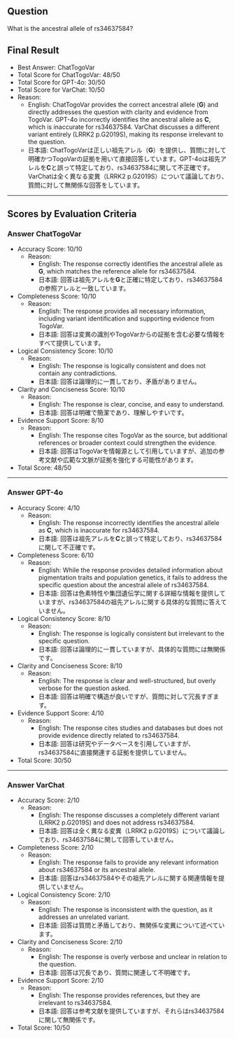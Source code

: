## Question

What is the ancestral allele of rs34637584?

## Final Result

- Best Answer: ChatTogoVar
- Total Score for ChatTogoVar: 48/50
- Total Score for GPT-4o: 30/50
- Total Score for VarChat: 10/50
- Reason:
  - English: ChatTogoVar provides the correct ancestral allele (**G**) and directly addresses the question with clarity and evidence from TogoVar. GPT-4o incorrectly identifies the ancestral allele as **C**, which is inaccurate for rs34637584. VarChat discusses a different variant entirely (LRRK2 p.G2019S), making its response irrelevant to the question.
  - 日本語: ChatTogoVarは正しい祖先アレル（**G**）を提供し、質問に対して明確かつTogoVarの証拠を用いて直接回答しています。GPT-4oは祖先アレルを**C**と誤って特定しており、rs34637584に関して不正確です。VarChatは全く異なる変異（LRRK2 p.G2019S）について議論しており、質問に対して無関係な回答をしています。

---

## Scores by Evaluation Criteria

### Answer ChatTogoVar
- Accuracy Score: 10/10
  - Reason: 
    - English: The response correctly identifies the ancestral allele as **G**, which matches the reference allele for rs34637584. 
    - 日本語: 回答は祖先アレルを**G**と正確に特定しており、rs34637584の参照アレルと一致しています。
- Completeness Score: 10/10
  - Reason: 
    - English: The response provides all necessary information, including variant identification and supporting evidence from TogoVar. 
    - 日本語: 回答は変異の識別やTogoVarからの証拠を含む必要な情報をすべて提供しています。
- Logical Consistency Score: 10/10
  - Reason: 
    - English: The response is logically consistent and does not contain any contradictions. 
    - 日本語: 回答は論理的に一貫しており、矛盾がありません。
- Clarity and Conciseness Score: 10/10
  - Reason: 
    - English: The response is clear, concise, and easy to understand. 
    - 日本語: 回答は明確で簡潔であり、理解しやすいです。
- Evidence Support Score: 8/10
  - Reason: 
    - English: The response cites TogoVar as the source, but additional references or broader context could strengthen the evidence. 
    - 日本語: 回答はTogoVarを情報源として引用していますが、追加の参考文献や広範な文脈が証拠を強化する可能性があります。
- Total Score: 48/50

---

### Answer GPT-4o
- Accuracy Score: 4/10
  - Reason: 
    - English: The response incorrectly identifies the ancestral allele as **C**, which is inaccurate for rs34637584. 
    - 日本語: 回答は祖先アレルを**C**と誤って特定しており、rs34637584に関して不正確です。
- Completeness Score: 6/10
  - Reason: 
    - English: While the response provides detailed information about pigmentation traits and population genetics, it fails to address the specific question about the ancestral allele of rs34637584. 
    - 日本語: 回答は色素特性や集団遺伝学に関する詳細な情報を提供していますが、rs34637584の祖先アレルに関する具体的な質問に答えていません。
- Logical Consistency Score: 8/10
  - Reason: 
    - English: The response is logically consistent but irrelevant to the specific question. 
    - 日本語: 回答は論理的に一貫していますが、具体的な質問には無関係です。
- Clarity and Conciseness Score: 8/10
  - Reason: 
    - English: The response is clear and well-structured, but overly verbose for the question asked. 
    - 日本語: 回答は明確で構造が良いですが、質問に対して冗長すぎます。
- Evidence Support Score: 4/10
  - Reason: 
    - English: The response cites studies and databases but does not provide evidence directly related to rs34637584. 
    - 日本語: 回答は研究やデータベースを引用していますが、rs34637584に直接関連する証拠を提供していません。
- Total Score: 30/50

---

### Answer VarChat
- Accuracy Score: 2/10
  - Reason: 
    - English: The response discusses a completely different variant (LRRK2 p.G2019S) and does not address rs34637584. 
    - 日本語: 回答は全く異なる変異（LRRK2 p.G2019S）について議論しており、rs34637584に関して回答していません。
- Completeness Score: 2/10
  - Reason: 
    - English: The response fails to provide any relevant information about rs34637584 or its ancestral allele. 
    - 日本語: 回答はrs34637584やその祖先アレルに関する関連情報を提供していません。
- Logical Consistency Score: 2/10
  - Reason: 
    - English: The response is inconsistent with the question, as it addresses an unrelated variant. 
    - 日本語: 回答は質問と矛盾しており、無関係な変異について述べています。
- Clarity and Conciseness Score: 2/10
  - Reason: 
    - English: The response is overly verbose and unclear in relation to the question. 
    - 日本語: 回答は冗長であり、質問に関連して不明確です。
- Evidence Support Score: 2/10
  - Reason: 
    - English: The response provides references, but they are irrelevant to rs34637584. 
    - 日本語: 回答は参考文献を提供していますが、それらはrs34637584に関して無関係です。
- Total Score: 10/50